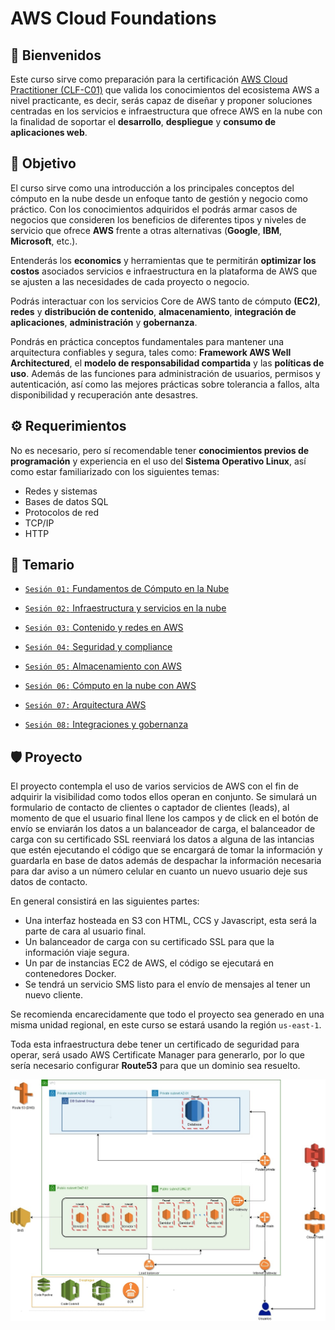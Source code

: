 # AWS Cloud Foundations

## :wave: Bienvenidos

Este curso sirve como preparación para la certificación [AWS Cloud Practitioner (CLF-C01)](https://aws.amazon.com/es/certification/certified-cloud-practitioner/) que valida los conocimientos del ecosistema AWS a nivel practicante, es decir, serás capaz de diseñar y proponer soluciones centradas en los servicios e infraestructura que ofrece AWS en la nube con la finalidad de soportar el **desarrollo**, **despliegue** y **consumo de aplicaciones web**.

## :dart: Objetivo

El curso sirve como una introducción a los principales conceptos del cómputo en la nube desde un enfoque tanto de gestión y negocio como práctico. Con los conocimientos adquiridos el podrás armar casos de negocios que consideren los beneficios de diferentes tipos y niveles de servicio que ofrece **AWS** frente a otras alternativas (**Google**, **IBM**, **Microsoft**, etc.).

Entenderás los **economics** y herramientas que te permitirán **optimizar los costos** asociados servicios e infraestructura en la plataforma de AWS que se ajusten a las necesidades de cada proyecto o negocio.

Podrás interactuar con los servicios Core de AWS tanto de cómputo **(EC2)**, **redes** y **distribución de contenido**, **almacenamiento**, **integración de aplicaciones**, **administración** y **gobernanza**.

Pondrás en práctica conceptos fundamentales para mantener una arquitectura confiables y segura, tales como: **Framework AWS Well Architectured**, el **modelo de responsabilidad compartida** y las **políticas de uso**. Además de las funciones para administración de usuarios, permisos y autenticación, así como las mejores prácticas sobre tolerancia a fallos, alta disponibilidad y recuperación ante desastres. 

## :gear: Requerimientos

No es necesario, pero sí recomendable tener **conocimientos previos de programación** y experiencia en el uso del **Sistema Operativo Linux**, así como estar familiarizado con los siguientes temas:

+ Redes y sistemas
+ Bases de datos SQL
+ Protocolos de red
+ TCP/IP
+ HTTP

## :bookmark_tabs: Temario
- [`Sesión 01:` Fundamentos de Cómputo en la Nube](https://github.com/beduExpert/AWS-Cloud-Foundations2020/tree/main/Sesi%C3%B3n%2001)

- [`Sesión 02:` Infraestructura y servicios en la nube](https://github.com/beduExpert/AWS-Cloud-Foundations2020/tree/main/Sesi%C3%B3n%2002)

- [`Sesión 03:` Contenido y redes en AWS](https://github.com/beduExpert/AWS-Cloud-Foundations2020/tree/main/Sesi%C3%B3n%2003)

- [`Sesión 04:` Seguridad y compliance](https://github.com/beduExpert/AWS-Cloud-Foundations2020/tree/main/Sesi%C3%B3n%2004)

- [`Sesión 05:` Almacenamiento con AWS](https://github.com/beduExpert/AWS-Cloud-Foundations2020/tree/main/Sesi%C3%B3n%2005)

- [`Sesión 06:` Cómputo en la nube con AWS](https://github.com/beduExpert/AWS-Cloud-Foundations2020/tree/main/Sesi%C3%B3n%2006)

- [`Sesión 07:` Arquitectura AWS](https://github.com/beduExpert/AWS-Cloud-Foundations2020/tree/main/Sesi%C3%B3n%2007)

- [`Sesión 08:` Integraciones y gobernanza](https://github.com/beduExpert/AWS-Cloud-Foundations2020/tree/main/Sesi%C3%B3n%2008)

## :shield: Proyecto

El proyecto contempla el uso de varios servicios de AWS con el fin de adquirir la visibilidad como todos ellos operan en conjunto.
Se simulará un formulario de contacto de clientes o captador de clientes (leads), al momento de que el usuario final llene los campos y de click en el botón de envío se enviarán los datos a un balanceador de carga, el balanceador de carga con su certificado SSL reenviará los datos a alguna de las intancias que estén ejecutando el código que se encargará de tomar la información y guardarla en base de datos además de despachar la información necesaria para dar aviso a un número celular en cuanto un nuevo usuario deje sus datos de contacto.

En general consistirá en las siguientes partes:

- Una interfaz hosteada en S3 con HTML, CCS y Javascript, esta será la parte de cara al usuario final.
- Un balanceador de carga con su certificado SSL para que la información viaje segura.
- Un par de instancias EC2 de AWS, el código se ejecutará en contenedores Docker.
- Se tendrá un servicio SMS listo para el envío de mensajes al tener un nuevo cliente.

Se recomienda encarecidamente que todo el proyecto sea generado en una misma unidad regional, en este curso se estará usando la región `us-east-1`.


Toda esta infraestructura debe tener un certificado de seguridad para operar, será usado AWS Certificate Manager para generarlo, por lo que sería necesario configurar **Route53** para que un dominio sea resuelto. 

<img src="assets/arquitectura-Infra.jpg">
